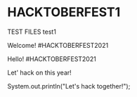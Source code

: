 # HACKTOBERFEST1

TEST FILES
test1

Welcome!
#HACKTOBERFEST2021

Hello!
#HACKTOBERFEST2021

Let' hack on this year!

System.out.println("Let's hack together!");
